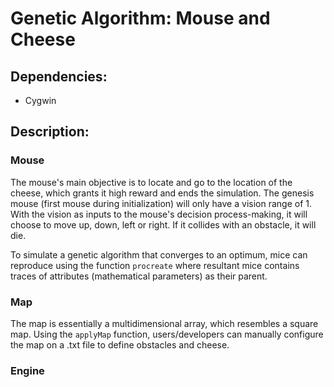 # Genetic Algorithm: Mouse and Cheese
## Dependencies:
* Cygwin
## Description:

### Mouse
The mouse's main objective is to locate and go to the location of the cheese, which grants it high reward and ends the simulation.
The genesis mouse (first mouse during initialization) will only have a vision range of 1. With the vision as inputs to the mouse's
decision process-making, it will choose to move up, down, left or right. If it collides with an obstacle, it will die.

To simulate a genetic algorithm that converges to an optimum, mice can reproduce using the function ```procreate``` where resultant
mice contains traces of attributes (mathematical parameters) as their parent.

### Map
The map is essentially a multidimensional array, which resembles a square map. Using the ```applyMap``` function, users/developers
can manually configure the map on a .txt file to define obstacles and cheese.

### Engine
